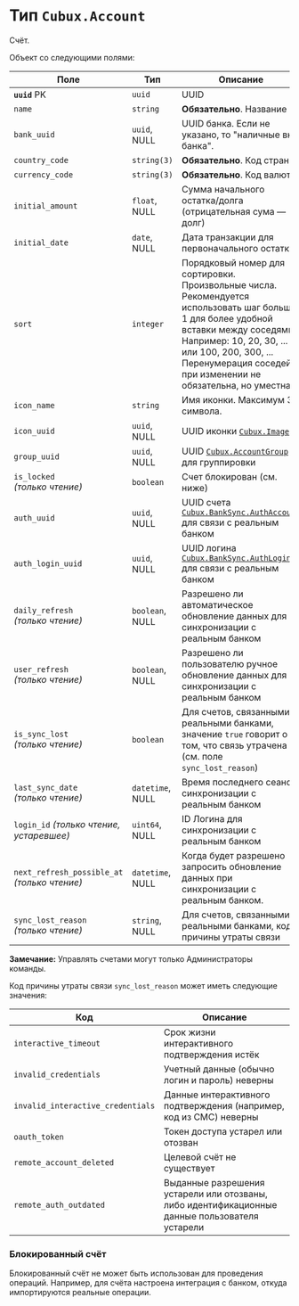 Тип `Cubux.Account`
===================

Счёт.

Объект со следующими полями:

Поле | Тип | Описание
---- | --- | --------
**`uuid`** PK    | `uuid`        | UUID
`name`           | `string`      | **Обязательно**. Название
`bank_uuid`      | `uuid`, NULL  | UUID банка. Если не указано, то "наличные вне банка".
`country_code`   | `string(3)`   | **Обязательно**. Код страны
`currency_code`  | `string(3)`   | **Обязательно**. Код валюты
`initial_amount` | `float`, NULL | Сумма начального остатка/долга (отрицательная сума — долг)
`initial_date`   | `date`, NULL  | Дата транзакции для первоначального остатка
`sort`           | `integer`     | Порядковый номер для сортировки. Произвольные числа. Рекомендуется использовать шаг больше 1 для более удобной вставки между соседями. Например: 10, 20, 30, ... или 100, 200, 300, ... Перенумерация соседей при изменении не обязательна, но уместна.
`icon_name`      | `string`      | Имя иконки. Максимум 32 символа.
`icon_uuid`      | `uuid`, NULL  | UUID иконки [`Cubux.Image`][Cubux.Image]
`group_uuid`     | `uuid`, NULL  | UUID [`Cubux.AccountGroup`][Cubux.AccountGroup] для группировки
`is_locked` _(только чтение)_ | `boolean` | Счет блокирован (см. ниже)
`auth_uuid`      | `uuid`, NULL  | UUID счета [`Cubux.BankSync.AuthAccount`][Cubux.BankSync.AuthAccount] для связи с реальным банком
`auth_login_uuid` | `uuid`, NULL | UUID логина [`Cubux.BankSync.AuthLogin`][Cubux.BankSync.AuthLogin] для связи с реальным банком
`daily_refresh` _(только чтение)_  | `boolean`, NULL | Разрешено ли автоматическое обновление данных для синхронизации с реальным банком
`user_refresh` _(только чтение)_  | `boolean`, NULL | Разрешено ли пользователю ручное обновление данных для синхронизации с реальным банком
`is_sync_lost` _(только чтение)_ | `boolean` | Для счетов, связанными с реальными банками, значение `true` говорит о том, что связь утрачена (см. поле `sync_lost_reason`)
`last_sync_date` _(только чтение)_ | `datetime`, NULL | Время последнего сеанса синхронизации с реальным банком
`login_id` _(только чтение, устаревшее)_ | `uint64`, NULL   | ID Логина для синхронизации с реальным банком
`next_refresh_possible_at` _(только чтение)_ | `datetime`, NULL | Когда будет разрешено запросить обновление данных при синхронизации с реальным банком.
`sync_lost_reason` _(только чтение)_ | `string`, NULL | Для счетов, связанными с реальными банками, код причины утраты связи

**Замечание:** Управлять счетами могут только Администраторы команды.

Код причины утраты связи `sync_lost_reason` может иметь следующие значения:

Код | Описание
--- | --------
`interactive_timeout`             | Срок жизни интерактивного подтверждения истёк
`invalid_credentials`             | Учетный данные (обычно логин и пароль) неверны
`invalid_interactive_credentials` | Данные интерактивного подтверждения (например, код из СМС) неверны
`oauth_token`                     | Токен доступа устарел или отозван
`remote_account_deleted`          | Целевой счёт не существует
`remote_auth_outdated`            | Выданные разрешения устарели или отозваны, либо идентификационные данные пользователя устарели


### Блокированный счёт

Блокированный счёт не может быть использован для проведения операций.
Например, для счёта настроена интеграция с банком, откуда импортируются
реальные операции.


[Cubux.AccountGroup]: account-group.md
[Cubux.Image]: image.md
[Cubux.BankSync.AuthAccount]: ../bank-sync/auth-account.md
[Cubux.BankSync.AuthLogin]: ../bank-sync/auth-login.md

